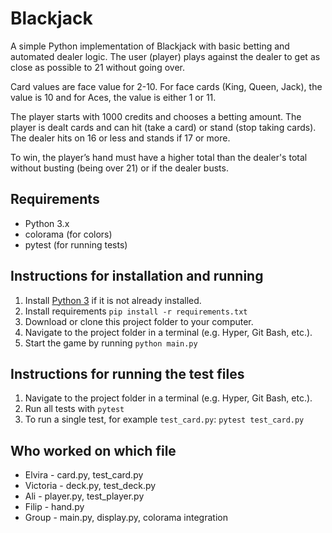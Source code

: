 # Blackjack

A simple Python implementation of Blackjack with basic betting and automated dealer logic. The user (player) plays against the dealer to get as close as possible to 21 without going over. 

Card values are face value for 2-10. For face cards (King, Queen, Jack), the value is 10 and for Aces, the value is either 1 or 11.

The player starts with 1000 credits and chooses a betting amount. The player is dealt cards and can hit (take a card) or stand (stop taking cards). The dealer hits on 16 or less and stands if 17 or more.

To win, the player’s hand must have a higher total than the dealer's total without busting (being over 21) or if the dealer busts.

## Requirements
- Python 3.x
- colorama (for colors)
- pytest (for running tests)

## Instructions for installation and running

1. Install [Python 3](https://www.python.org/downloads/) if it is not already installed.
2. Install requirements `pip install -r requirements.txt`
3. Download or clone this project folder to your computer.
4. Navigate to the project folder in a terminal (e.g. Hyper, Git Bash, etc.).
5. Start the game by running `python main.py`

## Instructions for running the test files

1. Navigate to the project folder in a terminal (e.g. Hyper, Git Bash, etc.).
2. Run all tests with `pytest`
3. To run a single test, for example `test_card.py`: `pytest test_card.py`

## Who worked on which file

* Elvira - card.py, test_card.py
* Victoria - deck.py, test_deck.py
* Ali - player.py, test_player.py
* Filip - hand.py
* Group - main.py, display.py, colorama integration
